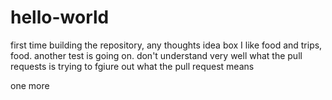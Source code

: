 # hello-world
first time building the repository, any thoughts idea box
I like food and trips, food.
another test is going on.
don't understand very well what the pull requests is
trying to fgiure out what the pull request means

one more
